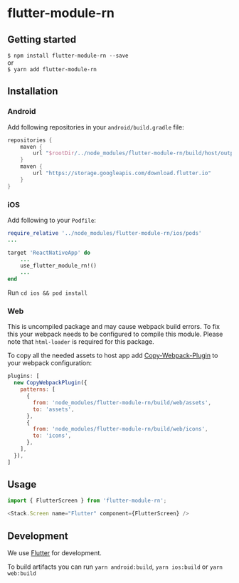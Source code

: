 # flutter-module-rn

## Getting started

`$ npm install flutter-module-rn --save`  
or  
`$ yarn add flutter-module-rn`

## Installation

### Android

Add following repositories in your `android/build.gradle` file:  
```kotlin
repositories {
    maven {
        url "$rootDir/../node_modules/flutter-module-rn/build/host/outputs/repo"
    }
    maven {
        url "https://storage.googleapis.com/download.flutter.io"
    }
}
```

### iOS

Add following to your `Podfile`:

```ruby
require_relative '../node_modules/flutter-module-rn/ios/pods'
...

target 'ReactNativeApp' do
    ...
    use_flutter_module_rn!()
    ...
end
```

Run `cd ios && pod install`

### Web
This is uncompiled package and may cause webpack build errors. 
To fix this your webpack needs to be configured to compile this module.
Please note that `html-loader` is required for this package.

To copy all the needed assets to host app add [Copy-Webpack-Plugin](https://www.npmjs.com/package/copy-webpack-plugin)
to your webpack configuration:
```js
plugins: [
  new CopyWebpackPlugin({
    patterns: [
      {
        from: 'node_modules/flutter-module-rn/build/web/assets',
        to: 'assets',
      },
      {
        from: 'node_modules/flutter-module-rn/build/web/icons',
        to: 'icons',
      },
    ],
  }),
]
```

## Usage
```javascript
import { FlutterScreen } from 'flutter-module-rn';

<Stack.Screen name="Flutter" component={FlutterScreen} />
```

## Development
We use [Flutter](https://flutter.dev/) for development.

To build artifacts you can run `yarn android:build`, 
`yarn ios:build` or `yarn web:build`
